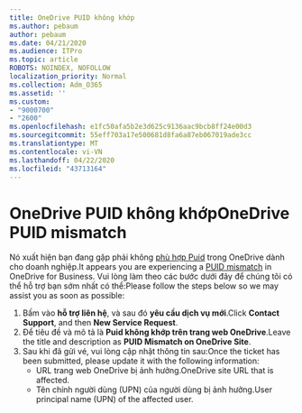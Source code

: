```yaml
---
title: OneDrive PUID không khớp
ms.author: pebaum
author: pebaum
ms.date: 04/21/2020
ms.audience: ITPro
ms.topic: article
ROBOTS: NOINDEX, NOFOLLOW
localization_priority: Normal
ms.collection: Adm_O365
ms.assetid: ''
ms.custom:
- "9000700"
- "2600"
ms.openlocfilehash: e1fc50afa5b2e3d625c9136aac9bcb8ff24e00d3
ms.sourcegitcommit: 55eff703a17e500681d8fa6a87eb067019ade3cc
ms.translationtype: MT
ms.contentlocale: vi-VN
ms.lasthandoff: 04/22/2020
ms.locfileid: "43713164"
---
```

# <a name="onedrive-puid-mismatch"></a><span data-ttu-id="d6b87-102">OneDrive PUID không khớp</span><span class="sxs-lookup"><span data-stu-id="d6b87-102">OneDrive PUID mismatch</span></span>
<span data-ttu-id="d6b87-103">Nó xuất hiện bạn đang gặp phải không [phù hợp Puid](https://docs.microsoft.com/sharepoint/support/administration/access-denied-or-need-permission-error-sharepoint-online-or-onedrive-for-business#when-accessing-a-onedrive-site) trong OneDrive dành cho doanh nghiệp.</span><span class="sxs-lookup"><span data-stu-id="d6b87-103">It appears you are experiencing a [PUID mismatch](https://docs.microsoft.com/sharepoint/support/administration/access-denied-or-need-permission-error-sharepoint-online-or-onedrive-for-business#when-accessing-a-onedrive-site) in OneDrive for Business.</span></span> <span data-ttu-id="d6b87-104">Vui lòng làm theo các bước dưới đây để chúng tôi có thể hỗ trợ bạn sớm nhất có thể:</span><span class="sxs-lookup"><span data-stu-id="d6b87-104">Please follow the steps below so we may assist you as soon as possible:</span></span>

1. <span data-ttu-id="d6b87-105">Bấm vào **hỗ trợ liên hệ**, và sau đó **yêu cầu dịch vụ mới**.</span><span class="sxs-lookup"><span data-stu-id="d6b87-105">Click **Contact Support**, and then **New Service Request**.</span></span>
2. <span data-ttu-id="d6b87-106">Để tiêu đề và mô tả là **Puid không khớp trên trang web OneDrive**.</span><span class="sxs-lookup"><span data-stu-id="d6b87-106">Leave the title and description as **PUID Mismatch on OneDrive Site**.</span></span>
3. <span data-ttu-id="d6b87-107">Sau khi đã gửi vé, vui lòng cập nhật thông tin sau:</span><span class="sxs-lookup"><span data-stu-id="d6b87-107">Once the ticket has been submitted, please update it with the following information:</span></span>
    - <span data-ttu-id="d6b87-108">URL trang web OneDrive bị ảnh hưởng.</span><span class="sxs-lookup"><span data-stu-id="d6b87-108">OneDrive site URL that is affected.</span></span>
    - <span data-ttu-id="d6b87-109">Tên chính người dùng (UPN) của người dùng bị ảnh hưởng.</span><span class="sxs-lookup"><span data-stu-id="d6b87-109">User principal name (UPN) of the affected user.</span></span>



